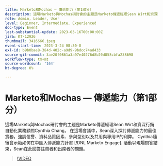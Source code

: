 ```yaml
---
title: Marketo和Mochas — 傳遞能力（第1部分）
description: 這場Marketo與Mochas研討會的主題是Marketo傳遞經理Sean Wirt和資深行銷自動化業務顧問Cynthia Chang。 在這場會議中，Sean深入探討傳遞能力的最佳實務，強調信譽、資料品質因素、參與型別以及共用與專用IP的利弊。 Cynthia隨後會示範如何在中匯入傳遞能力計畫 [!DNL Marketo Engage]. 活動以現場問答結束，Sean在此回答註冊者和出席者的問題。
role: Admin, Leader, User
level: Beginner, Intermediate, Experienced
doc-type: Event
last-substantial-update: 2023-03-16T00:00:00Z
jira: KT-12926
thumbnail: 3416666.jpeg
event-start-time: 2023-3-24 08:30-8
exl-id: b9b0bae8-384d-402c-a9d9-9bdcc74ad433
source-git-commit: 3ae20f0861a3a97e40276d8b20d858cbfa238698
workflow-type: tm+mt
source-wordcount: '164'
ht-degree: 0%

---
```


# Marketo和Mochas — 傳遞能力（第1部分）

這場Marketo與Mochas研討會的主題是Marketo傳遞經理Sean Wirt和資深行銷自動化業務顧問Cynthia Chang。 在這場會議中，Sean深入探討傳遞能力的最佳實務，強調信譽、資料品質因素、參與型別以及共用與專用IP的利弊。 Cynthia隨後會示範如何在中匯入傳遞能力計畫 [!DNL Marketo Engage]. 活動以現場問答結束，Sean在此回答註冊者和出席者的問題。

>[!VIDEO](https://video.tv.adobe.com/v/3416666/?quality=12&learn=on)
